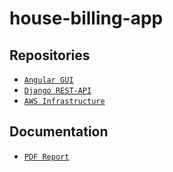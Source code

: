 # house-billing-app

## Repositories

- [`Angular GUI`](https://github.com/alexandermamaniy/devops-sec-house-billing-app-web-user-interface)
- [`Django REST-API`](https://github.com/alexandermamaniy/devops-sec-house-billing-rest-service)
- [`AWS Infrastructure`](https://github.com/alexandermamaniy/devops-sec-house-billing-app-deploy)

## Documentation
- [`PDF Report`](https://github.com/alexandermamaniy/hotel-coupon-app/blob/main/document/hotel_coupon_app_document.pdf)
